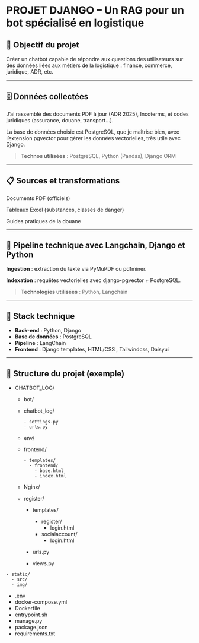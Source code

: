 # PROJET DJANGO – Un RAG pour un bot spécialisé en logistique

## 🎯 Objectif du projet

Créer un chatbot capable de répondre aux questions des utilisateurs sur des données liées
aux métiers de la logistique : finance, commerce, juridique, ADR, etc.

---

## 🗄️ Données collectées

J’ai rassemblé des documents PDF à jour (ADR 2025), Incoterms, et codes juridiques (assurance, douane, transport…).

La base de données choisie est PostgreSQL, que je maîtrise bien, avec l’extension pgvector pour gérer les données vectorielles, très utile avec Django.

> **Technos utilisées** : PostgreSQL, Python (Pandas), Django ORM

---

## 📋 Sources et transformations

Documents PDF (officiels)

Tableaux Excel (substances, classes de danger)

Guides pratiques de la douane

---

## 🔄 Pipeline technique avec Langchain, Django et Python

**Ingestion** : extraction du texte via PyMuPDF ou pdfminer.

**Indexation** : requêtes vectorielles avec django-pgvector + PostgreSQL.

> **Technologies utilisées** : Python, Langchain

---

## 🚀 Stack technique

- **Back-end** : Python, Django
- **Base de données** : PostgreSQL
- **Pipeline** : LangChain
- **Frontend** : Django templates, HTML/CSS , Tailwindcss, Daisyui

---

## 📁 Structure du projet (exemple)

- CHATBOT_LOG/
    <!-- module de mon chatbot -->

  - bot/
  <!-- backend du projet -->
  - chatbot_log/

        - settings.py
        - urls.py

    <!-- l'environnement virtuel -->

  - env/
  <!-- Dossier de mes templates de base  -->
  - frontend/

        - templates/
          - frontend/
            - base.html
            - index.html

    <!-- serveur web pour la distribution et le trafic comme un proxy -->

  - Nginx/
  <!-- module de login via les réseaux sociaux -->
  - register/

    - templates/

      - register/
        - login.html
      - socialaccount/
        - login.html

    - urls.py
    - views.py

<!-- fichier frontend tailwind styles.css -->

    - static/
      - src/
      - img/

- .env
- docker-compose.yml
- Dockerfile
- entrypoint.sh
- manage.py
- package.json
- requirements.txt
